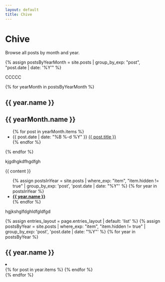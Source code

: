 ```yaml
---
layout: default
title: Chive
---
```


# Chive

Browse all posts by month and year.

{% assign postsByYearMonth = site.posts | group_by_exp: "post", "post.date | date: '%Y'" %}

CCCCC


{% for yearMonth in postsByYearMonth %}
  <h2>{{ year.name }}</h2>

  <h2>{{ yearMonth.name }}</h2>
  <ul>
    {% for post in yearMonth.items %}
      <li>{{ post.date | date: "%B %-d %Y" }} <a href="{{ site.baseurl }}{{ post.url }}">{{ post.title }}</a></li>
    {% endfor %}
  </ul>
{% endfor %}

kjgdhgkdfhgdfgh


{{ content }}

<ul class="taxonomy__index">
  {% assign postsInYear = site.posts | where_exp: "item", "item.hidden != true" | group_by_exp: 'post', 'post.date | date: "%Y"' %}
  {% for year in postsInYear %}
    <li>
      <a href="#{{ year.name }}">
        <strong>{{ year.name }}</strong> <span class="taxonomy__count"></span>
      </a>
    </li>
  {% endfor %}
</ul>

hgjkshglfdghldfgldfgd


{% assign entries_layout = page.entries_layout | default: 'list' %}
{% assign postsByYear = site.posts | where_exp: "item", "item.hidden != true" | group_by_exp: 'post', 'post.date | date: "%Y"' %}
{% for year in postsByYear %}
  <section id="{{ year.name }}" class="taxonomy__section">
    <h2 class="archive__subtitle">{{ year.name }}</h2>
    <li><div class="entries-{{ entries_layout }}">
      {% for post in year.items %}
      {% endfor %}
    </div></li>
  </section>
{% endfor %}
